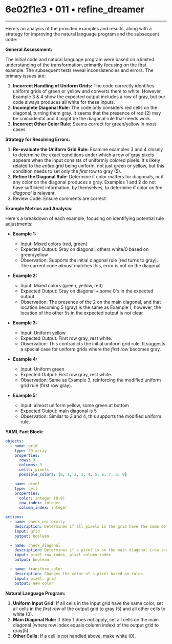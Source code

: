 # 6e02f1e3 • 011 • refine_dreamer

---
Here's an analysis of the provided examples and results, along with a strategy for improving the natural language program and the subsequent code:

**General Assessment:**

The initial code and natural language program were based on a limited understanding of the transformation, primarily focusing on the first example. The subsequent tests reveal inconsistencies and errors. The primary issues are:

1.  **Incorrect Handling of Uniform Grids:** The code correctly identifies uniform grids of green or yellow and converts them to white. However, Example 3 & 4 show the expected output includes a row of gray, but our code always produces all white for these inputs.
2.  **Incomplete Diagonal Rule:** The code only considers red cells on the diagonal, turning them gray. It seems that the presence of red (2) may be coincidental and it might be the diagonal rule that needs work.
3.  **Incorrect Other Color Rule:** Seems correct for green/yellow in most cases

**Strategy for Resolving Errors:**

1.  **Re-evaluate the Uniform Grid Rule:** Examine examples 3 and 4 closely to determine the exact conditions under which a row of gray pixels appears when the input consists of uniformly colored pixels. It's likely related to the *entire* grid being uniform, not just green or yellow, but this condition needs to set only the *first* row to gray (5).
2.  **Refine the Diagonal Rule:** Determine if color matters for diagonals, or if any color on the diagonal produces a gray. Examples 1 and 2 do not have sufficient information, by themselves, to determine if color *on the diagonal* is relevant.
3. Review Code: Ensure comments are correct

**Example Metrics and Analysis:**

Here's a breakdown of each example, focusing on identifying potential rule adjustments:

*   **Example 1:**
    *   Input: Mixed colors (red, green)
    *   Expected Output: Gray on diagonal, others white/0 based on green/yellow
    *   Observation: Supports the initial diagonal rule (red turns to gray). The current code *almost* matches this, error is not on the diagonal.

*   **Example 2:**
    *   Input: Mixed colors (green, yellow, red)
    *   Expected Output: Gray on diagonal + some 0's in the expected output
    *   Observation: The presence of the 2 on the main diagonal, and that location becoming 5 (gray) is the same as Example 1, however, the location of the other 5s in the expected output is not clear

*   **Example 3:**
    *   Input: Uniform yellow
    *   Expected Output: First row gray, rest white.
    *   Observation: This contradicts the initial uniform grid rule. It suggests a special case for uniform grids where the *first row* becomes gray.

*   **Example 4:**
    *   Input: Uniform green
    *   Expected Output: First row gray, rest white.
    *   Observation: Same as Example 3, reinforcing the modified uniform grid rule (first row gray).

*   **Example 5:**
    *   Input: almost uniform yellow, some green at bottom
    *   Expected Output: main diagonal is 5
    *   Observation: Similar to 3 and 4, this supports the modified uniform rule.

**YAML Fact Block:**

```yaml
objects:
  - name: grid
    type: 2D array
    properties:
      rows: 3
      columns: 3
      cells: pixels
      possible_colors: [0, 1, 2, 3, 4, 5, 6, 7, 8, 9]

  - name: pixel
    type: cell
    properties:
      color: integer (0-9)
      row_index: integer
      column_index: integer

actions:
  - name: check_uniformity
    description: Determines if all pixels in the grid have the same color.
    input: grid
    output: boolean

  - name: check_diagonal
    description: Determines if a pixel is on the main diagonal (row index equals column index).
    input: pixel row index, pixel column index
    output: boolean

  - name: transform_color
    description: Changes the color of a pixel based on rules.
    input: pixel, grid
    output: new color
```

**Natural Language Program:**

1.  **Uniform Input Grid:** If all cells in the input grid have the same color, set all cells in the *first row* of the output grid to gray (5) and all other cells to white (0).
2.  **Main Diagonal Rule:** If Step 1 does *not* apply, set all cells on the main diagonal (where row index equals column index) of the output grid to gray(5).
3.  **Other Cells:** If a cell is not handled above, make white (0).

